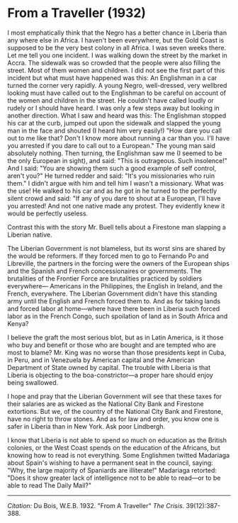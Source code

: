 <!--
title:   From a Traveller
author:  Du Bois, W.E.B.
journal: The Crisis
year:    1932
volume:  39
issue:   12
pages:   387-388
-->
# From a Traveller (1932)

I most emphatically think that the Negro has a better chance in Liberia than any where else in Africa. I haven't been everywhere, but the Gold Coast is supposed to be the very best colony in all Africa. I was seven weeks there. Let me tell you one incident. I was walking down the street by the market in Accra. The sidewalk was so crowded that the people were also filling the street. Most of them women and children. I did not see the first part of this incident but what must have happened was this: An Englishman in a car turned the corner very rapidly. A young Negro, well-dressed, very wellbred looking must have called out to the Englishman to be careful on account of the women and children in the street. He couldn't have called loudly or rudely or I should have heard. I was only a few steps away but looking in another direction. What I saw and heard was this: The Englishman stopped his car at the curb, jumped out upon the sidewalk and slapped the young man in the face and shouted (I heard him very easily!) "How dare you call out to me like that? Don't I know more about running a car than you. I'll have you arrested if you dare to call out to a European." The young man said absolutely nothing. Then turning, the Englishman saw me (I seemed to be the only European in sight), and said: "This is outrageous. Such insolence!" And I said: "You are showing them such a good example of self control, aren't you?" He turned redder and said: "It's you missionaries who ruin them." I didn't argue with him and tell him I wasn't a missionary. What was the use! He walked to his car and as he got in he turned to the perfectly silent crowd and said: "If any of you dare to shout at a European, I'll have you arrested! And not one native made any protest. They evidently knew it would be perfectly useless.

Contrast this with the story Mr. Buell tells about a Firestone man slapping a Liberian native.

The Liberian Government is not blameless, but its worst sins are shared by the would be reformers. If they forced men to go to Fernando Po and Libreville, the partners in the forcing were the owners of the European ships and the Spanish and French concessionaires or governments. The brutalities of the Frontier Force are brutalities  practiced by soldiers everywhere— Americans in the Philippines, the English in Ireland, and the French, everywhere. The Liberian Government didn't have this standing army until the English and French forced them to. And as for taking lands and forced labor at home—where have there been in Liberia such forced labor as in the French Congo, such spoilation of land as in South Africa and Kenya?

I believe the graft the most serious blot, but as in Latin America, is it those who buy and benefit or those who are bought and are tempted who are most to blame? Mr. King was no worse than those presidents kept in Cuba, in Peru, and in Venezuela by American capital and the American Department of State owned by capital. The trouble with Liberia is that Liberia is objecting to the boa-constrictor—a proper hare should enjoy being swallowed.

I hope and pray that the Liberian Government will see that these taxes for their salaries are as wicked as the National City Bank and Firestone extortions. But we, of the country of the National City Bank and Firestone, have no right to throw stones. And as for law and order, you know one is safer in Liberia than in New York. Ask poor Lindbergh.

I know that Liberia is not able to spend so much on education as the British colonies, or the West Coast spends on the education of the Africans, but knowing how to read is not everything. Some Englishmen twitted Madariaga about Spain's wishing to have a permanent seat in the council, saying: "Why, the large majority of Spaniards are illiterate!" Madariaga retorted: "Does it show greater lack of intelligence not to be able to read—or to be able to read The Daily Mail?"

______________
*Citation:* Du Bois, W.E.B. 1932. "From A Traveller" *The Crisis*. 39(12):387-388.
